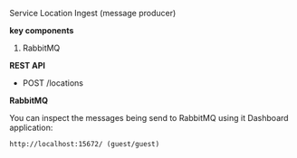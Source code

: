 Service Location Ingest (message producer)

**key components**
1. RabbitMQ

**REST API**

* POST /locations

**RabbitMQ**

You can inspect the messages being send to RabbitMQ using it Dashboard application:

	http://localhost:15672/ (guest/guest)

